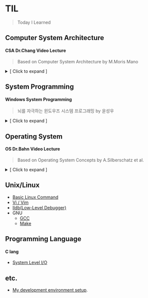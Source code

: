 # TIL
> Today I Learned

## Computer System Architecture
#### CSA Dr.Chang Video Lecture
> Based on Computer System Architecture by M.Moris Mano
<details>
<summary>[ Click to expand ]</summary>

1. [Chapter1 Digital Logit Circuits](./CSA/video_lecture/CSA_Dr_Chang_chapter1.md)
1. [Chapter2 Digital Components](./CSA/video_lecture/CSA_Dr_Chang_chapter2.md)
1. [Chapter3 Data Representation](./CSA/video_lecture/CSA_Dr_Chang_chapter3.md)
1. [Chapter4 Register Transfer and Microoperations](./CSA/video_lecture/CSA_Dr_Chang_chapter4.md)
1. [Chapter5 Basic Computer Organization and Design](./CSA/video_lecture/CSA_Dr_Chang_chapter5.md)
1. [Chapter6 Programming the Basic Computer](./CSA/video_lecture/CSA_Dr_Chang_chapter6.md)
1. [Chapter8 Central Processing Unit](./CSA/video_lecture/CSA_Dr_Chang_chapter8.md)
</details>

## System Programming
#### Windows System Programming
> 뇌를 자극하는 윈도우즈 시스템 프로그래밍 by 윤성우
<details>
<summary>[ Click to expand ]</summary>

1. [Chapter1 컴퓨터 구조에 대한 첫 번째 이야기](./WindowsSP/System_programming_chapter1.md)
1. [Chapter2 아스키코드 vs 유니코드](./WindowsSP/System_programming_chapter2.md)
1. [Chapter3 64비트 기반 프로그래밍](./WindowsSP/System_programming_chapter3.md)
1. [Chapter4 컴퓨터 구조에 대한 두 번째 이야기](./WindowsSP/System_programming_chapter4.md)
1. [Chapter5 프로세스의 생성과 소멸](./WindowsSP/System_programming_chapter5.md)
1. [Chapter6 커널 오브젝트와 오브젝트 핸들](./WindowsSP/System_programming_chapter6.md)
1. [Chapter7 프로세스간 통신(IPC) 1](./WindowsSP/System_programming_chapter7.md)
1. [Chapter8 프로세스간 통신(IPC) 2](./WindowsSP/System_programming_chapter8.md)
1. [Chapter9 ](./WindowsSP/System_programming_chapter9.md)
1. [Chapter10 ](./WindowsSP/System_programming_chapter10.md)
1. [Chapter11 ](./WindowsSP/System_programming_chapter11.md)
1. [Chapter12 ](./WindowsSP/System_programming_chapter12.md)
1. [Chapter13 ](./WindowsSP/System_programming_chapter13.md)
1. [Chapter14 ](./WindowsSP/System_programming_chapter14.md)
1. [Chapter15 ](./WindowsSP/System_programming_chapter15.md)
1. [Chapter16 ](./WindowsSP/System_programming_chapter16.md)
1. [Chapter17 ](./WindowsSP/System_programming_chapter17.md)
1. [Chapter18 ](./WindowsSP/System_programming_chapter18.md)
1. [Chapter19 ](./WindowsSP/System_programming_chapter19.md)
1. [Chapter20 ](./WindowsSP/System_programming_chapter20.md)
1. [Chapter21 ](./WindowsSP/System_programming_chapter21.md)
</details>

## Operating System
#### OS Dr.Bahn Video Lecture
> Based on Operating System Concepts by A.Silberschatz et al.
<details>
<summary>[ Click to expand ]</summary>

1. [Chapter1 Introduction to Operating Systems](./OS/video_lecture/OS_Dr_Bahn_Chapter1.md)
1. [Chapter2 System Structure & Program Execution](./OS/video_lecture/OS_Dr_Bahn_Chapter2.md)
1. [Chapter3 Process](./OS/video_lecture/OS_Dr_Bahn_Chapter3.md)
1. [Chapter4 ](./OS/video_lecture/OS_Dr_Bahn_Chapter4.md)
1. [Chapter5 ](./OS/video_lecture/OS_Dr_Bahn_Chapter5.md)
1. [Chapter6 ](./OS/video_lecture/OS_Dr_Bahn_Chapter6.md)
1. [Chapter7 ](./OS/video_lecture/OS_Dr_Bahn_Chapter7.md)
1. [Chapter8 ](./OS/video_lecture/OS_Dr_Bahn_Chapter8.md)
1. [Chapter9 ](./OS/video_lecture/OS_Dr_Bahn_Chapter9.md)
1. [Chapter10 ](./OS/video_lecture/OS_Dr_Bahn_Chapter10.md)
1. [Chapter11 ](./OS/video_lecture/OS_Dr_Bahn_Chapter11.md)
</details>

## Unix/Linux
- [Basic Linux Command](./Unix/command.md)
- [Vi / Vim](./Unix/vim.md)
- [lldb(Low-Level Debugger)](./Unix/lldb.md)
- GNU
	- [GCC](./Unix/GNU/GCC.md)
	- [Make](./Unix/GNU/make.md)

## Programming Language
#### C lang
- [System Level I/O](./C/system_level_I\O.md)


## etc.
- [My development environment setup](./etc/dev_env_setup.md).
